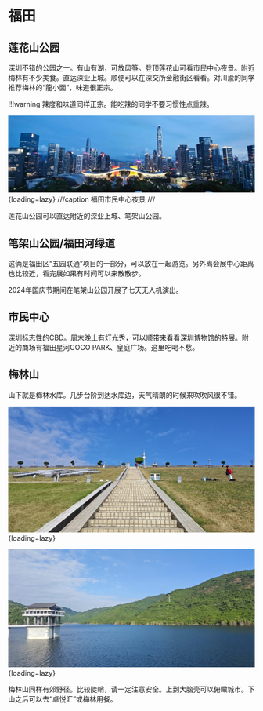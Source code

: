 # 福田

## 莲花山公园

深圳不错的公园之一。有山有湖，可放风筝。登顶莲花山可看市民中心夜景。附近梅林有不少美食。直达深业上城。顺便可以在深交所金融街区看看。对川渝的同学推荐梅林的“龍小面”，味道很正宗。

!!!warning
    辣度和味道同样正宗。能吃辣的同学不要习惯性点重辣。

![市民中心夜景](images/市民中心夜景.jpg){loading=lazy}
///caption
福田市民中心夜景
///

莲花山公园可以直达附近的深业上城、笔架山公园。

## 笔架山公园/福田河绿道

这俩是福田区“五园联通”项目的一部分，可以放在一起游览。另外离会展中心距离也比较近，看完展如果有时间可以来散散步。

2024年国庆节期间在笔架山公园开展了七天无人机演出。

## 市民中心

深圳标志性的CBD。周末晚上有灯光秀，可以顺带来看看深圳博物馆的特展。附近的商场有福田星河COCO PARK、皇庭广场。这里吃喝不愁。

## 梅林山

山下就是梅林水库。几步台阶到达水库边，天气晴朗的时候来吹吹风很不错。

![alt text](images/梅林水库.jpg){loading=lazy}

![alt text](images/梅林水库1.jpg){loading=lazy}

梅林山同样有郊野径。比较陡峭，请一定注意安全。上到大脑壳可以俯瞰城市。下山之后可以去“卓悦汇”或梅林用餐。